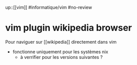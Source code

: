 up::[[vim]]
#informatique/vim #no-review 
# vim plugin wikipedia browser
Pour naviguer sur [[wikipedia]] directement dans vim

 - fonctionne uniquement pour les systèmes nix
     - à verrifier pour les versions suivantes ?